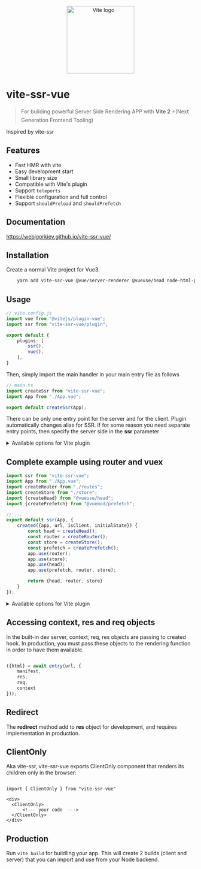<p align="center">
  <a href="https://vitejs.dev" target="_blank" rel="noopener noreferrer">
    <img width="180" src="https://vitejs.dev/logo.svg" alt="Vite logo">
  </a>
</p>

# vite-ssr-vue 
> For building powerful Server Side Rendering APP with **Vite 2** ⚡(Next Generation Frontend Tooling)

Inspired by vite-ssr

## Features

- Fast HMR with vite
- Easy development start
- Small library size
- Compatible with Vite's plugin
- Support `teleports`
- Flexible configuration and full control
- Support `shouldPreload` and `shouldPrefetch`

## Documentation

https://webigorkiev.github.io/vite-ssr-vue/

## Installation

Create a normal Vite project for Vue3.

```bash
    yarn add vite-ssr-vue @vue/server-renderer @vueuse/head node-html-parser @rollup/plugin-replace 
```

## Usage

```typescript
// vite.config.js
import vue from "@vitejs/plugin-vue";
import ssr from "vite-ssr-vue/plugin";

export default {
    plugins: [
        ssr(),
        vue(),
    ],
}
```
Then, simply import the main handler in your main entry file as follows

```typescript
// main.ts
import createSsr from "vite-ssr-vue";
import App from "./App.vue";

export default createSsr(App);
```

There can be only one entry point for the server and for the client. Plugin automatically changes alias for SSR. If for some reason you need separate entry points, then specify the server side in the **ssr** parameter

<details><summary>Available options for Vite plugin</summary>
<p>

- `name`: plugin name (default: vite-ssr-vue)
- `ssr`: server entry point

</p>
</details>

## Complete example using router and vuex

```typescript
import ssr from "vite-ssr-vue";
import App from "./App.vue";
import createRouter from "./routes";
import createStore from "./store";
import {createHead} from "@vueuse/head";
import {createPrefetch} from "@vuemod/prefetch";

// ...
export default ssr(App, {
    created({app, url, isClient, initialState}) {
        const head = createHead();
        const router = createRouter();
        const store = createStore();
        const prefetch = createPrefetch();
        app.use(router);
        app.use(store);
        app.use(head);
        app.use(prefetch, router, store);

        return {head, router, store}
    }
});


```

<details><summary>Available options for Vite plugin</summary>
<p>

- `created`: ({app, url, isClient, initialState}) - Hook that is called before each request, can be async. May return {router, store, head}
- `serializer`: Custom function for serialization initial state
- `shouldPreload`: shouldPreload aka [shouldPreload](https://ssr.vuejs.org/api/#shouldpreload)
- `shouldPrefetch`: shouldPrefetch aka [shouldPrefetch](https://ssr.vuejs.org/api/#shouldprefetch)
- `mount`: mount options for client side
- `rootProps`: root props

</p>
</details>

## Accessing context, res and req objects

In the built-in dev server, context, req, res objects are passing to created hook. 
In production, you must pass these objects to the rendering function in order to have them available.

```typescript

({html} = await entry(url, {
    manifest,
    res,
    req,
    context
}));
```

## Redirect

The **redirect** method add to **res** object for development, and requires implementation in production.

## ClientOnly

Aka vite-ssr, vite-ssr-vue exports ClientOnly component that renders its children only in the browser:

```vue

import { ClientOnly } from "vite-ssr-vue"

<div>
  <ClientOnly>
      <!--- your code  --->
  </ClientOnly>
</div>

```

## Production

Run `vite build` for buildling your app. This will create 2 builds (client and server) that you can import and use from your Node backend.

